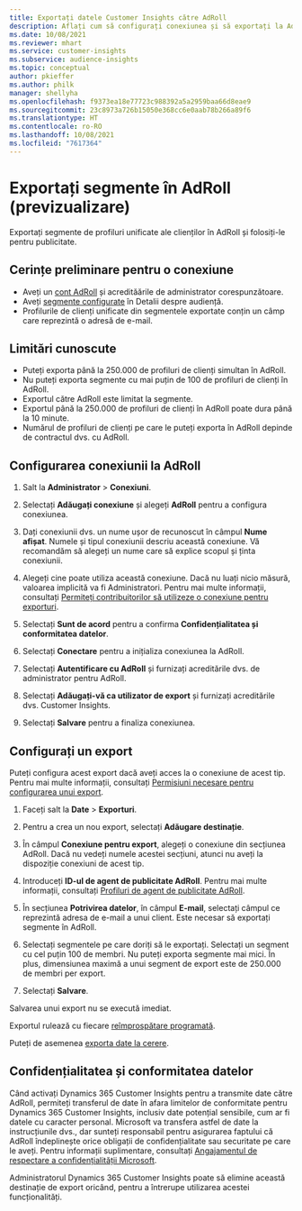 ```yaml
---
title: Exportați datele Customer Insights către AdRoll
description: Aflați cum să configurați conexiunea și să exportați la AdRoll.
ms.date: 10/08/2021
ms.reviewer: mhart
ms.service: customer-insights
ms.subservice: audience-insights
ms.topic: conceptual
author: pkieffer
ms.author: philk
manager: shellyha
ms.openlocfilehash: f9373ea18e77723c988392a5a2959baa66d8eae9
ms.sourcegitcommit: 23c8973a726b15050e368cc6e0aab78b266a89f6
ms.translationtype: HT
ms.contentlocale: ro-RO
ms.lasthandoff: 10/08/2021
ms.locfileid: "7617364"
---
```

# <a name="export-segments-to-adroll-preview"></a>Exportați segmente în AdRoll (previzualizare)

Exportați segmente de profiluri unificate ale clienților în AdRoll și folosiți-le pentru publicitate. 

## <a name="prerequisites-for-a-connection"></a>Cerințe preliminare pentru o conexiune

-   Aveți un [cont AdRoll](https://www.adroll.com/) și acredităările de administrator corespunzătoare.
-   Aveți [segmente configurate](segments.md) în Detalii despre audiență.
-   Profilurile de clienți unificate din segmentele exportate conțin un câmp care reprezintă o adresă de e-mail.

## <a name="known-limitations"></a>Limitări cunoscute

- Puteți exporta până la 250.000 de profiluri de clienți simultan în AdRoll.
- Nu puteți exporta segmente cu mai puțin de 100 de profiluri de clienți în AdRoll. 
- Exportul către AdRoll este limitat la segmente.
- Exportul până la 250.000 de profiluri de clienți în AdRoll poate dura până la 10 minute. 
- Numărul de profiluri de clienți pe care le puteți exporta în AdRoll depinde de contractul dvs. cu AdRoll.

## <a name="set-up-connection-to-adroll"></a>Configurarea conexiunii la AdRoll

1. Salt la **Administrator** > **Conexiuni**.

1. Selectați **Adăugați conexiune** și alegeți **AdRoll** pentru a configura conexiunea.

1. Dați conexiunii dvs. un nume ușor de recunoscut în câmpul **Nume afișat**. Numele și tipul conexiunii descriu această conexiune. Vă recomandăm să alegeți un nume care să explice scopul și ținta conexiunii.

1. Alegeți cine poate utiliza această conexiune. Dacă nu luați nicio măsură, valoarea implicită va fi Administratori. Pentru mai multe informații, consultați [Permiteți contribuitorilor să utilizeze o conexiune pentru exporturi](connections.md#allow-contributors-to-use-a-connection-for-exports).

1. Selectați **Sunt de acord** pentru a confirma **Confidențialitatea și conformitatea datelor**.

1. Selectați **Conectare** pentru a inițializa conexiunea la AdRoll.

1. Selectați **Autentificare cu AdRoll** și furnizați acreditările dvs. de administrator pentru AdRoll. 

1. Selectați **Adăugați-vă ca utilizator de export** și furnizați acreditările dvs. Customer Insights.

1. Selectați **Salvare** pentru a finaliza conexiunea.

## <a name="configure-an-export"></a>Configurați un export

Puteți configura acest export dacă aveți acces la o conexiune de acest tip. Pentru mai multe informații, consultați [Permisiuni necesare pentru configurarea unui export](export-destinations.md#set-up-a-new-export).

1. Faceți salt la **Date** > **Exporturi**.

1. Pentru a crea un nou export, selectați **Adăugare destinație**.

1. În câmpul **Conexiune pentru export**, alegeți o conexiune din secțiunea AdRoll. Dacă nu vedeți numele acestei secțiuni, atunci nu aveți la dispoziție conexiuni de acest tip.

1. Introduceți **ID-ul de agent de publicitate AdRoll**. Pentru mai multe informații, consultați [Profiluri de agent de publicitate AdRoll](https://help.adroll.com/hc/articles/212011838-Advertiser-Profiles).

1. În secțiunea **Potrivirea datelor**, în câmpul **E-mail**, selectați câmpul ce reprezintă adresa de e-mail a unui client. Este necesar să exportați segmente în AdRoll.

1. Selectați segmentele pe care doriți să le exportați. Selectați un segment cu cel puțin 100 de membri. Nu puteți exporta segmente mai mici. În plus, dimensiunea maximă a unui segment de export este de 250.000 de membri per export. 

1. Selectați **Salvare**.

Salvarea unui export nu se execută imediat.

Exportul rulează cu fiecare [reîmprospătare programată](system.md#schedule-tab). 

Puteți de asemenea [exporta date la cerere](export-destinations.md#run-exports-on-demand). 


## <a name="data-privacy-and-compliance"></a>Confidențialitatea și conformitatea datelor

Când activați Dynamics 365 Customer Insights pentru a transmite date către AdRoll, permiteți transferul de date în afara limitelor de conformitate pentru Dynamics 365 Customer Insights, inclusiv date potențial sensibile, cum ar fi datele cu caracter personal. Microsoft va transfera astfel de date la instrucțiunile dvs., dar sunteți responsabil pentru asigurarea faptului că AdRoll îndeplinește orice obligații de confidențialitate sau securitate pe care le aveți. Pentru informații suplimentare, consultați [Angajamentul de respectare a confidențialității Microsoft](https://go.microsoft.com/fwlink/?linkid=396732).

Administratorul Dynamics 365 Customer Insights poate să elimine această destinație de export oricând, pentru a întrerupe utilizarea acestei funcționalități.
